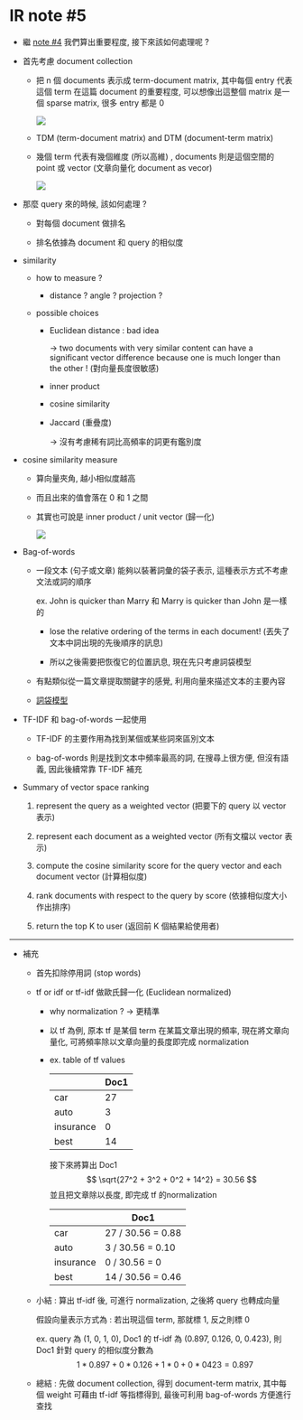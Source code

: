 # IR note #5

- 繼 [note #4](https://github.com/chuang76/IR-2018/blob/master/note%20%234.md "link") 我們算出重要程度, 接下來該如何處理呢 ?

- 首先考慮 document collection

  - 把 n 個 documents 表示成 term-document matrix, 其中每個 entry 代表這個 term 在這篇 document 的重要程度, 可以想像出這整個 matrix 是一個 sparse matrix, 很多 entry 都是 0

    ![](https://www.researchgate.net/profile/Lukasz_Kurgan/publication/285339419/figure/fig3/AS:534986446118912@1504562116514/Example-term-document-matrix-for-a-database-of-n-documents-and-t-terms.png)

    

  - TDM (term-document matrix) and DTM (document-term matrix)

  - 幾個 term 代表有幾個維度 (所以高維) , documents 則是這個空間的 point 或 vector (文章向量化 document as vecor)

    ![](https://image.slidesharecdn.com/thevectorspacemodel-150830181233-lva1-app6892/95/the-vector-space-model-6-638.jpg?cb=1440958729)

- 那麼 query 來的時候, 該如何處理 ?

  - 對每個 document 做排名

  - 排名依據為 document 和 query 的相似度

- similarity

  - how to measure ?

    - distance ? angle ? projection ?

  - possible choices

    - Euclidean distance : bad idea

      -> two documents with very similar content can have a significant vector difference because one is much longer than the other ! (對向量長度很敏感)

    - inner product

    - cosine similarity

    - Jaccard (重疊度)

      -> 沒有考慮稀有詞比高頻率的詞更有鑑別度

- cosine similarity measure

  - 算向量夾角, 越小相似度越高

  - 而且出來的值會落在 0 和 1 之間

  - 其實也可說是 inner product / unit vector (歸一化)

    

    ![](https://lh4.googleusercontent.com/SodVc3Xo77b8LhEjqXymSaA-bI-kQdPeY8uG-J0wSSp5q-pxVAf_rPMUX9Y)

- Bag-of-words

  - 一段文本 (句子或文章) 能夠以裝著詞彙的袋子表示, 這種表示方式不考慮文法或詞的順序

    ex. John is quicker than Marry 和 Marry is quicker than John 是一樣的

    - lose the relative ordering of the terms in each document! (丟失了文本中詞出現的先後順序的訊息)
    
    - 所以之後需要把恢復它的位置訊息, 現在先只考慮詞袋模型

  - 有點類似從一篇文章提取關鍵字的感覺, 利用向量來描述文本的主要內容

  - [詞袋模型](https://zh.wikipedia.org/wiki/%E8%AF%8D%E8%A2%8B%E6%A8%A1%E5%9E%8B "link")

- TF-IDF 和 bag-of-words 一起使用

  - TF-IDF 的主要作用為找到某個或某些詞來區別文本

  - bag-of-words 則是找到文本中頻率最高的詞, 在搜尋上很方便, 但沒有語義, 因此後續常靠 TF-IDF 補充

- Summary of vector space ranking

  1. represent the query as a weighted vector (把要下的 query 以 vector 表示)

  2. represent each document as a weighted vector (所有文檔以 vector 表示)

  3. compute the cosine similarity score for the query vector and each document vector (計算相似度)

  4. rank documents with respect to the query by score (依據相似度大小作出排序)

  5. return the top K to user (返回前 K 個結果給使用者)

------
- 補充

  - 首先扣除停用詞 (stop words)

  - tf or idf or tf-idf 做歐氏歸一化 (Euclidean normalized)

    - why normalization ? -> 更精準

    - 以 tf 為例, 原本 tf 是某個 term 在某篇文章出現的頻率, 現在將文章向量化, 可將頻率除以文章向量的長度即完成 normalization

    - ex.  table of tf values

      |           | Doc1 |
      | --------- | ---- |
      | car       | 27   |
      | auto      | 3    |
      | insurance | 0    |
      | best      | 14   |

      接下來將算出 Doc1
      $$
      \sqrt{27^2 + 3^2 + 0^2 + 14^2} = 30.56
      $$
      並且把文章除以長度, 即完成 tf 的normalization

      |           | Doc1              |
      | --------- | ----------------- |
      | car       | 27 / 30.56 = 0.88 |
      | auto      | 3 / 30.56 = 0.10  |
      | insurance | 0 / 30.56 = 0     |
      | best      | 14 / 30.56 = 0.46 |

      

  - 小結 : 算出 tf-idf 後, 可進行 normalization, 之後將 query 也轉成向量

    假設向量表示方式為 : 若出現這個 term, 那就標 1, 反之則標 0

    ex. query 為 (1, 0, 1, 0), Doc1 的 tf-idf 為 (0.897, 0.126, 0, 0.423), 則 Doc1 針對 query 的相似度分數為
    $$
    1 * 0.897 + 0 * 0.126 + 1 * 0 + 0 * 0423 = 0.897
    $$

  - 總結 : 先做 document collection, 得到 document-term matrix, 其中每個 weight 可藉由 tf-idf 等指標得到, 最後可利用 bag-of-words 方便進行查找
